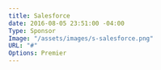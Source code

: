 ```yaml
---
title: Salesforce
date: 2016-08-05 23:51:00 -04:00
Type: Sponsor
Image: "/assets/images/s-salesforce.png"
URL: "#"
Options: Premier
---
```


